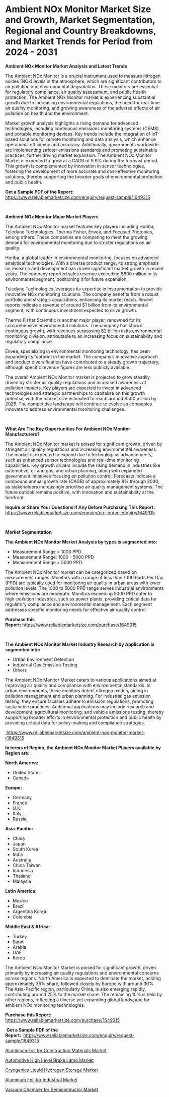 <p><h1>Ambient NOx Monitor Market Size and Growth, Market Segmentation, Regional and Country Breakdowns, and Market Trends for Period from 2024 -  2031</h1></p><p><strong>Ambient NOx Monitor Market Analysis and Latest Trends</strong></p>
<p><p>The Ambient NOx Monitor is a crucial instrument used to measure nitrogen oxides (NOx) levels in the atmosphere, which are significant contributors to air pollution and environmental degradation. These monitors are essential for regulatory compliance, air quality assessment, and public health protection. The Ambient NOx Monitor market is experiencing substantial growth due to increasing environmental regulations, the need for real-time air quality monitoring, and growing awareness of the adverse effects of air pollution on health and the environment.</p><p>Market growth analysis highlights a rising demand for advanced technologies, including continuous emissions monitoring systems (CEMS) and portable monitoring devices. Key trends include the integration of IoT-based solutions for remote monitoring and data analysis, which enhance operational efficiency and accuracy. Additionally, governments worldwide are implementing stricter emissions standards and promoting sustainable practices, further driving market expansion. The Ambient NOx Monitor Market is expected to grow at a CAGR of 9.9% during the forecast period. This growth is complemented by innovation in sensor technologies, fostering the development of more accurate and cost-effective monitoring solutions, thereby supporting the broader goals of environmental protection and public health.</p></p>
<p><strong>Get a Sample PDF of the Report:&nbsp;</strong> <a href="https://www.reliablemarketsize.com/enquiry/request-sample/1649315?utm_campaign=1175&utm_medium=2&utm_source=Github&utm_content=ia&utm_term=15102024&utm_id=ambient-nox-monitor">https://www.reliablemarketsize.com/enquiry/request-sample/1649315</a></p>
<p>&nbsp;</p>
<p><strong>Ambient NOx Monitor Major Market Players</strong></p>
<p><p>The Ambient NOx Monitor market features key players including Horiba, Teledyne Technologies, Thermo Fisher, Envea, and Focused Photonics, among others. These companies are competing to meet the growing demand for environmental monitoring due to stricter regulations on air quality.</p><p>Horiba, a global leader in environmental monitoring, focuses on advanced analytical technologies. With a diverse product range, its strong emphasis on research and development has driven significant market growth in recent years. The company reported sales revenue exceeding $800 million in its environmental segment, positioning it for future expansion.</p><p>Teledyne Technologies leverages its expertise in instrumentation to provide innovative NOx monitoring solutions. The company benefits from a robust portfolio and strategic acquisitions, enhancing its market reach. Recent reports indicate a revenue of around $1 billion from its environmental segment, with continuous investment expected to drive growth.</p><p>Thermo Fisher Scientific is another major player, renowned for its comprehensive environmental solutions. The company has shown continuous growth, with revenues surpassing $2 billion in its environmental monitoring division, attributable to an increasing focus on sustainability and regulatory compliance.</p><p>Envea, specializing in environmental monitoring technology, has been expanding its footprint in the market. The company’s innovative approach and product diversification have contributed to a steady growth trajectory, although specific revenue figures are less publicly available.</p><p>The overall Ambient NOx Monitor market is projected to grow steadily, driven by stricter air quality regulations and increased awareness of pollution impacts. Key players are expected to invest in advanced technologies and strategic partnerships to capitalize on this growth potential, with the market size estimated to reach around $500 million by 2026. The competitive landscape will continue to evolve as companies innovate to address environmental monitoring challenges.</p></p>
<p>&nbsp;</p>
<p><strong>What Are The Key Opportunities For Ambient NOx Monitor Manufacturers?</strong></p>
<p><p>The Ambient NOx Monitor market is poised for significant growth, driven by stringent air quality regulations and increasing environmental awareness. The market is expected to expand due to technological advancements, such as enhanced sensor technologies and real-time monitoring capabilities. Key growth drivers include the rising demand in industries like automotive, oil and gas, and urban planning, along with expanded government initiatives focusing on pollution control. Forecasts indicate a compound annual growth rate (CAGR) of approximately 8% through 2030, as stakeholders increasingly prioritise air quality management systems. The future outlook remains positive, with innovation and sustainability at the forefront.</p></p>
<p><strong>Inquire or Share Your Questions If Any Before Purchasing This Report:</strong> <a href="https://www.reliablemarketsize.com/enquiry/pre-order-enquiry/1649315?utm_campaign=1175&utm_medium=2&utm_source=Github&utm_content=ia&utm_term=15102024&utm_id=ambient-nox-monitor">https://www.reliablemarketsize.com/enquiry/pre-order-enquiry/1649315</a></p>
<p>&nbsp;</p>
<p><strong>Market Segmentation</strong></p>
<p><strong>The Ambient NOx Monitor Market Analysis by types is segmented into:</strong></p>
<p><ul><li>Measurement Range < 1000 PPD</li><li>Measurement Range: 1000 - 5000 PPD</li><li>Measurement Range > 5000 PPD</li></ul></p>
<p><p>The Ambient NOx Monitor market can be categorized based on measurement ranges. Monitors with a range of less than 1000 Parts Per Day (PPD) are typically used for monitoring air quality in urban areas with lower pollution levels. The 1000 to 5000 PPD range serves industrial environments where emissions are moderate. Monitors exceeding 5000 PPD cater to high-pollution industries, such as power plants, providing critical data for regulatory compliance and environmental management. Each segment addresses specific monitoring needs for effective air quality control.</p></p>
<p><strong>Purchase this Report:&nbsp;</strong><a href="https://www.reliablemarketsize.com/purchase/1649315?utm_campaign=1175&utm_medium=2&utm_source=Github&utm_content=ia&utm_term=15102024&utm_id=ambient-nox-monitor">https://www.reliablemarketsize.com/purchase/1649315</a></p>
<p>&nbsp;</p>
<p><strong>The Ambient NOx Monitor Market Industry Research by Application is segmented into:</strong></p>
<p><ul><li>Urban Environment Detection</li><li>Industrial Gas Emission Testing</li><li>Others</li></ul></p>
<p><p>The Ambient NOx Monitor Market caters to various applications aimed at improving air quality and compliance with environmental standards. In urban environments, these monitors detect nitrogen oxides, aiding in pollution management and urban planning. For industrial gas emission testing, they ensure facilities adhere to emission regulations, promoting sustainable practices. Additional applications may include research and development, agricultural monitoring, and vehicle emissions testing, thereby supporting broader efforts in environmental protection and public health by providing critical data for policy-making and compliance strategies.</p></p>
<p><a href="https://www.reliablemarketsize.com/ambient-nox-monitor-market-r1649315?utm_campaign=1175&utm_medium=2&utm_source=Github&utm_content=ia&utm_term=15102024&utm_id=ambient-nox-monitor">&nbsp;https://www.reliablemarketsize.com/ambient-nox-monitor-market-r1649315</a></p>
<p><strong>In terms of Region, the Ambient NOx Monitor Market Players available by Region are:</strong></p>
<p>
    <p> <strong> North America: </strong>
        <ul>
            <li>United States</li>
            <li>Canada</li>
        </ul>
        </p> 
    <p> <strong> Europe: </strong>
        <ul>
            <li>Germany</li>
            <li>France</li>
            <li>U.K.</li>
            <li>Italy</li>
            <li>Russia</li>
        </ul>
        </p> 
    <p> <strong> Asia-Pacific: </strong>
        <ul>
            <li>China</li>
            <li>Japan</li>
            <li>South Korea</li>
            <li>India</li>
            <li>Australia</li>
            <li>China Taiwan</li>
            <li>Indonesia</li>
            <li>Thailand</li>
            <li>Malaysia</li>
        </ul>
        </p> 
    <p> <strong> Latin America: </strong>
        <ul>
            <li>Mexico</li>
            <li>Brazil</li>
            <li>Argentina Korea</li>
            <li>Colombia</li>
        </ul>
        </p> 
    <p> <strong> Middle East & Africa: </strong>
        <ul>
            <li>Turkey</li>
            <li>Saudi</li>
            <li>Arabia</li>
            <li>UAE</li>
            <li>Korea</li>
        </ul>
    </p>
    </p>
<p><p>The Ambient NOx Monitor Market is poised for significant growth, driven primarily by increasing air quality regulations and environmental concerns across regions. North America is expected to dominate the market, holding approximately 35% share, followed closely by Europe with around 30%. The Asia-Pacific region, particularly China, is also emerging rapidly, contributing around 25% to the market share. The remaining 10% is held by other regions, reflecting a diverse yet expanding global landscape for ambient NOx monitoring technologies.</p></p>
<p><strong>Purchase this Report: </strong><a href="https://www.reliablemarketsize.com/purchase/1649315?utm_campaign=1175&utm_medium=2&utm_source=Github&utm_content=ia&utm_term=15102024&utm_id=ambient-nox-monitor">https://www.reliablemarketsize.com/purchase/1649315</a></p>
<p>&nbsp;<strong>Get a Sample PDF of the Report:&nbsp;&nbsp;</strong><a href="https://www.reliablemarketsize.com/enquiry/request-sample/1649315?utm_campaign=1175&utm_medium=2&utm_source=Github&utm_content=ia&utm_term=15102024&utm_id=ambient-nox-monitor">https://www.reliablemarketsize.com/enquiry/request-sample/1649315</a></p>
<p><strong></strong></p>
<p><p><a href="https://github.com/marcouhbmammoc/Market-Research-Report-List-1/blob/main/aluminium-foil-for-construction-materials-market.md?utm_campaign=1175&utm_medium=2&utm_source=Github&utm_content=ia&utm_term=15102024&utm_id=ambient-nox-monitor">Aluminium Foil for Construction Materials Market</a></p><p><a href="https://www.linkedin.com/pulse/emerging-trends-automotive-high-level-brake-lamp-market-detailed-rzzxe?trk=public_post_embed_feed-article-content&utm_campaign=1175&utm_medium=2&utm_source=Github&utm_content=ia&utm_term=15102024&utm_id=ambient-nox-monitor">Automotive High Level Brake Lamp Market</a></p><p><a href="https://www.linkedin.com/pulse/cryogenics-liquid-hydrogen-storage-market-strategic-ntpse?trk=public_post_embed_feed-article-content&utm_campaign=1175&utm_medium=2&utm_source=Github&utm_content=ia&utm_term=15102024&utm_id=ambient-nox-monitor">Cryogenics Liquid Hydrogen Storage Market</a></p><p><a href="https://github.com/cleora2ime/Market-Research-Report-List-1/blob/main/aluminum-foil-for-industrial-market.md?utm_campaign=1175&utm_medium=2&utm_source=Github&utm_content=ia&utm_term=15102024&utm_id=ambient-nox-monitor">Aluminum Foil for Industrial Market</a></p><p><a href="https://www.linkedin.com/pulse/vacuum-chamber-semiconductor-market-analysis-report-global-insights-shjle?trk=public_post_embed_feed-article-content&utm_campaign=1175&utm_medium=2&utm_source=Github&utm_content=ia&utm_term=15102024&utm_id=ambient-nox-monitor">Vacuum Chamber for Semiconductor Market</a></p></p>